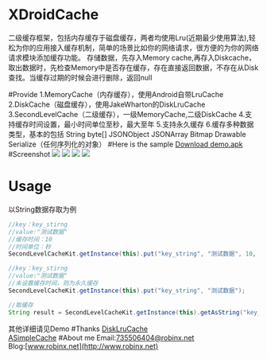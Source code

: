 # XDroidCache
二级缓存框架，包括内存缓存于磁盘缓存，两者均使用Lru(近期最少使用算法),轻松为你的应用接入缓存机制，简单的场景比如你的网络请求，很方便的为你的网络请求模块添加缓存功能。
存储数据，先存入Memory cache,再存入Diskcache，取出数据时，先检查Memory中是否存在缓存，存在直接返回数据，不存在从Disk查找。当缓存过期的时候会进行删除，返回null

#Provide
	 1.MemoryCache（内存缓存），使用Android自带LruCache
	 2.DiskCache（磁盘缓存），使用JakeWharton的DiskLruCache
	 3.SecondLevelCache（二级缓存），一级MemoryCache,二级DiskCache
	 4.支持缓存时间设置，最小时间单位至秒，最大至年
	 5.支持永久缓存
	 6.缓存多种数据类型，基本的包括
	   String
	   byte[]
	   JSONObject
	   JSONArray
	   Bitmap
	   Drawable
	   Serialize（任何序列化的对象）
#Here is the sample
[Download demo.apk](https://github.com/robinxdroid/XDroidCache/blob/master/XDroidCacheExample.apk?raw=true)
#Screenshot
![](https://github.com/robinxdroid/XDroidCache/blob/master/screenshoot4.png?raw=true) 
![](https://github.com/robinxdroid/XDroidCache/blob/master/screenshoot1.png?raw=true) 
![](https://github.com/robinxdroid/XDroidCache/blob/master/screenshoot2.png?raw=true)
![](https://github.com/robinxdroid/XDroidCache/blob/master/screenshoot3.png?raw=true) 

# Usage
以String数据存取为例
```java
//key：key_stirng
//value:"测试数据"
//缓存时间：10
//时间单位：秒
SecondLevelCacheKit.getInstance(this).put("key_string", "测试数据", 10, TimeUnit.SECOND);
```
```java
//key：key_stirng
//value:"测试数据"
//未设置缓存时间，则为永久缓存
SecondLevelCacheKit.getInstance(this).put("key_string", "测试数据");
```
```java
//取缓存
String result = SecondLevelCacheKit.getInstance(this).getAsString("key_string");
```
其他详细请见Demo
#Thanks
[DiskLruCache](https://github.com/JakeWharton/DiskLruCache)<br>
[ASimpleCache](https://github.com/yangfuhai/ASimpleCache)
#About me
Email:735506404@robinx.net<br>
Blog:[www.robinx.net](http://www.robinx.net)
 
